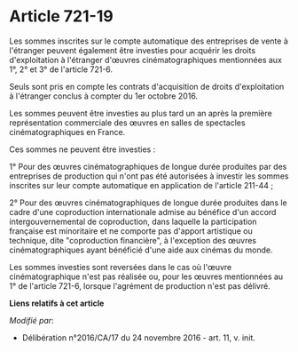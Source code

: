 # Article 721-19

Les sommes inscrites sur le compte automatique des entreprises de vente à l'étranger peuvent également être investies pour
acquérir les droits d'exploitation à l'étranger d'œuvres cinématographiques mentionnées aux 1°, 2° et 3° de l'article 721-6.

Seuls sont pris en compte les contrats d'acquisition de droits d'exploitation à l'étranger conclus à compter du 1er octobre
2016.

Les sommes peuvent être investies au plus tard un an après la première représentation commerciale des œuvres en salles de
spectacles cinématographiques en France.

Ces sommes ne peuvent être investies :

1° Pour des œuvres cinématographiques de longue durée produites par des entreprises de production qui n'ont pas été
autorisées à investir les sommes inscrites sur leur compte automatique en application de l'article 211-44 ;

2° Pour des œuvres cinématographiques de longue durée produites dans le cadre d'une coproduction internationale admise au
bénéfice d'un accord intergouvernemental de coproduction, dans laquelle la participation française est minoritaire et ne
comporte pas d'apport artistique ou technique, dite "coproduction financière", à l'exception des œuvres cinématographiques
ayant bénéficié d'une aide aux cinémas du monde.

Les sommes investies sont reversées dans le cas où l'œuvre cinématographique n'est pas réalisée ou, pour les œuvres
mentionnées au 1° de l'article 721-6, lorsque l'agrément de production n'est pas délivré.

**Liens relatifs à cet article**

_Modifié par_:

  - Délibération n°2016/CA/17 du 24 novembre 2016 - art. 11, v. init.
